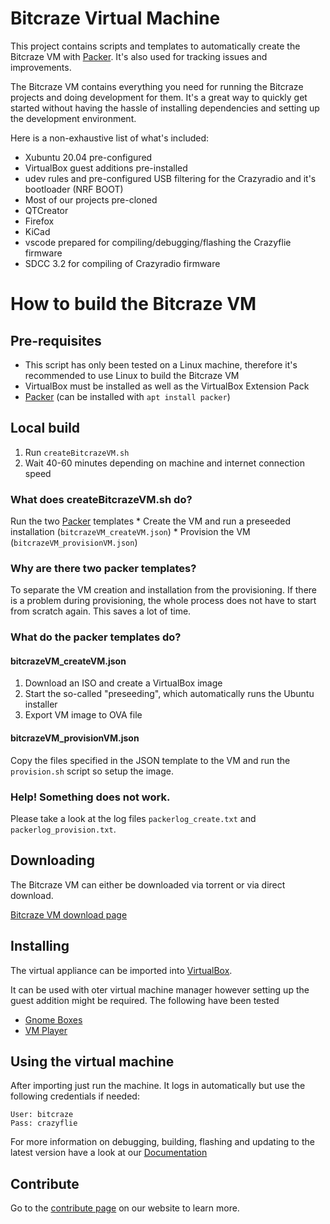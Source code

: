 # Bitcraze Virtual Machine

This project contains scripts and templates to automatically create the Bitcraze VM with [Packer](https://www.packer.io).
It's also used for tracking issues and improvements.

The Bitcraze VM contains everything you need for running the Bitcraze projects and doing development for them. It's a great way to quickly get started without having the hassle of installing dependencies and setting up the development environment.

Here is a non-exhaustive list of what's included:

* Xubuntu 20.04 pre-configured
* VirtualBox guest additions pre-installed
* udev rules and pre-configured USB filtering for the Crazyradio and it's bootloader (NRF BOOT)
* Most of our projects pre-cloned
* QTCreator
* Firefox
* KiCad
* vscode prepared for compiling/debugging/flashing the Crazyflie firmware
* SDCC 3.2 for compiling of Crazyradio firmware

# How to build the Bitcraze VM

## Pre-requisites

* This script has only been tested on a Linux machine, therefore it's recommended to use Linux to build the Bitcraze VM
* VirtualBox must be installed as well as the VirtualBox Extension Pack
* [Packer](https://www.packer.io)  (can be installed with `apt install packer`)

## Local build

1. Run ```createBitcrazeVM.sh```
2. Wait 40-60 minutes depending on machine and internet connection speed

### What does createBitcrazeVM.sh do?
Run the two [Packer](https://www.packer.io) templates
    * Create the VM and run a preseeded installation (```bitcrazeVM_createVM.json```)
    * Provision the VM (```bitcrazeVM_provisionVM.json```)

### Why are there two packer templates?

To separate the VM creation and installation from the provisioning.
If there is a problem during provisioning, the whole process does not have to start from scratch again.
This saves a lot of time.

### What do the packer templates do?

#### bitcrazeVM_createVM.json

1. Download an ISO and create a VirtualBox image
2. Start the so-called "preseeding", which automatically runs the Ubuntu installer
3. Export VM image to OVA file

#### bitcrazeVM_provisionVM.json
Copy the files specified in the JSON template to the VM and run the `provision.sh` script so setup the image.

### Help! Something does not work.

Please take a look at the log files ```packerlog_create.txt``` and ```packerlog_provision.txt```.


Downloading
-----------
The Bitcraze VM can either be downloaded via torrent or via direct download.

[Bitcraze VM download page](https://wiki.bitcraze.io/projects:virtualmachine:index)

Installing
----------
The virtual appliance can be imported into [VirtualBox](https://www.virtualbox.org/ "VirtualBox").

It can be used with oter virtual machine manager however setting up the guest addition might be required. The following have been tested 

* [Gnome Boxes](https://wiki.gnome.org/Apps/Boxes)
* [VM Player](http://www.vmware.com/products/player/ "WM Player")

Using the virtual machine
-------------------------
After importing just run the machine. It logs in automatically but use the following credentials if needed:
```
User: bitcraze
Pass: crazyflie
```

For more information on debugging, building, flashing and updating to the latest version have a look at our [Documentation](https://www.bitcraze.io/documentation/tutorials/getting-started-with-crazyflie-2-x/#inst-comp "Getting started with the Crazyflie 2.X")

## Contribute
Go to the [contribute page](https://www.bitcraze.io/contribute/) on our website to learn more.
